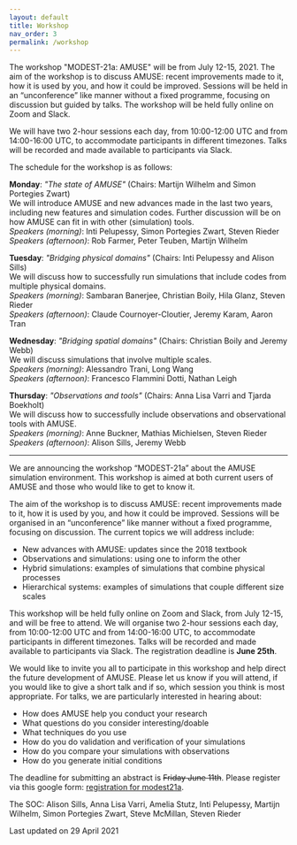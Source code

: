 ```yaml
---
layout: default
title: Workshop
nav_order: 3
permalink: /workshop
---
```


The workshop "MODEST-21a: AMUSE" will be from July 12-15, 2021.
The aim of the workshop is to discuss AMUSE: recent improvements made to it, how it is used by you, and how it could be improved.
Sessions will be held in an “unconference” like manner without a fixed programme, focusing on discussion but guided by talks.
The workshop will be held fully online on Zoom and Slack.

We will have two 2-hour sessions each day, from 10:00-12:00 UTC and from 14:00-16:00 UTC, to accommodate participants in different timezones.
Talks will be recorded and made available to participants via Slack.

The schedule for the workshop is as follows:

**Monday**: *"The state of AMUSE"* (Chairs: Martijn Wilhelm and Simon Portegies Zwart)\
We will introduce AMUSE and new advances made in the last two years, including new features and simulation codes. 
Further discussion will be on how AMUSE can fit in with other (simulation) tools.\
*Speakers (morning)*: Inti Pelupessy, Simon Portegies Zwart, Steven Rieder\
*Speakers (afternoon)*: Rob Farmer, Peter Teuben, Martijn Wilhelm

**Tuesday**: *"Bridging physical domains"* (Chairs: Inti Pelupessy and Alison Sills)\
We will discuss how to successfully run simulations that include codes from multiple physical domains.\
*Speakers (morning)*: Sambaran Banerjee, Christian Boily, Hila Glanz, Steven Rieder\
*Speakers (afternoon)*: Claude Cournoyer-Cloutier, Jeremy Karam, Aaron Tran

**Wednesday**: *"Bridging spatial domains"* (Chairs: Christian Boily and Jeremy Webb)\
We will discuss simulations that involve multiple scales.\
*Speakers (morning)*: Alessandro Trani, Long Wang\
*Speakers (afternoon)*: Francesco Flammini Dotti, Nathan Leigh

**Thursday**: *"Observations and tools"* (Chairs: Anna Lisa Varri and Tjarda Boekholt)\
We will discuss how to successfully include observations and observational tools with AMUSE.\
*Speakers (morning)*: Anne Buckner, Mathias Michielsen, Steven Rieder\
*Speakers (afternoon)*: Alison Sills, Jeremy Webb

---

We are announcing the workshop “MODEST-21a” about the AMUSE simulation environment. This workshop is aimed at both current users of AMUSE and those who would like to get to know it.

The aim of the workshop is to discuss AMUSE: recent improvements made to it, how it is used by you, and how it could be improved. Sessions will be organised in an “unconference” like manner without a fixed programme, focusing on discussion. The current topics we will address include:
- New advances with AMUSE: updates since the 2018 textbook
- Observations and simulations: using one to inform the other
- Hybrid simulations: examples of simulations that combine physical processes
- Hierarchical systems: examples of simulations that couple different size scales

This workshop will be held fully online on Zoom and Slack, from July 12-15, and will be free to attend. We will organise two 2-hour sessions each day, from 10:00-12:00 UTC and from 14:00-16:00 UTC, to accommodate participants in different timezones. Talks will be recorded and made available to participants via Slack. The registration deadline is **June 25th**.

We would like to invite you all to participate in this workshop and help direct the future development of AMUSE. Please let us know if you will attend, if you would like to give a short talk and if so, which session you think is most appropriate. For talks, we are particularly interested in hearing about:
- How does AMUSE help you conduct your research
- What questions do you consider interesting/doable
- What techniques do you use
- How do you do validation and verification of your simulations
- How do you compare your simulations with observations
- How do you generate initial conditions

The deadline for submitting an abstract is ~~Friday June 11th~~. Please register via this google form: [registration for modest21a](https://docs.google.com/forms/d/e/1FAIpQLSdfJ47HaXlomjaC7TZ47FVRxnLBHuHinzD-B-_8toA7OUILnA/viewform?usp=pp_url&entry.440916351=Mon+July+12+(10-12+UTC)&entry.440916351=Mon+July+12+(14-16+UTC)&entry.440916351=Tue+July+13+(10-12+UTC)&entry.440916351=Tue+July+13+(14-16+UTC)&entry.440916351=Wed+July+14+(10-12+UTC)&entry.440916351=Wed+July+14+(14-16+UTC)&entry.440916351=Thu+July+15+(10-12+UTC)&entry.440916351=Thu+July+15+(14-16+UTC)&entry.1035516264=New+advances+with+AMUSE:+updates+since+the+2018+textbook&entry.1035516264=Observations+and+simulations:+using+one+to+inform+the+other&entry.1035516264=Hybrid+simulations:+examples+of+simulations+that+combine+physical+processes&entry.1035516264=Hierarchical+systems:+examples+of+simulations+that+couple+different+size+scales).


The SOC:
Alison Sills,
Anna Lisa Varri,
Amelia Stutz,
Inti Pelupessy,
Martijn Wilhelm,
Simon Portegies&nbsp;Zwart,
Steve McMillan,
Steven Rieder

Last updated on 29 April 2021
